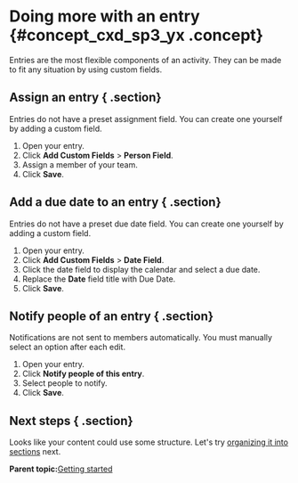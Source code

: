# Doing more with an entry {#concept_cxd_sp3_yx .concept}

Entries are the most flexible components of an activity. They can be made to fit any situation by using custom fields.

## Assign an entry { .section}

Entries do not have a preset assignment field. You can create one yourself by adding a custom field.

1.  Open your entry.
2.  Click **Add Custom Fields** \> **Person Field**.
3.  Assign a member of your team.
4.  Click **Save**.

## Add a due date to an entry { .section}

Entries do not have a preset due date field. You can create one yourself by adding a custom field.

1.  Open your entry.
2.  Click **Add Custom Fields** \> **Date Field**.
3.  Click the date field to display the calendar and select a due date.
4.  Replace the **Date** field title with Due Date.
5.  Click **Save**.

## Notify people of an entry { .section}

Notifications are not sent to members automatically. You must manually select an option after each edit.

1.  Open your entry.
2.  Click **Notify people of this entry**.
3.  Select people to notify.
4.  Click **Save**.

## Next steps { .section}

Looks like your content could use some structure. Let's try [organizing it into sections](c_organize_sections.md) next.

**Parent topic:**[Getting started](../activities/c_get_started.md)


